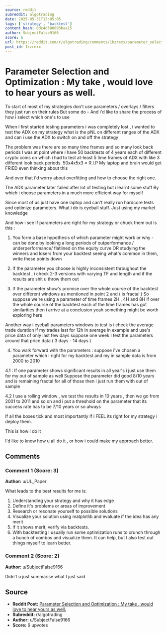 ```yaml
---
source: reddit
subreddit: algotrading
date: 2025-05-31T13:05:05
tags: ['strategy', 'backtest']
content_hash: 0dc4d580093baa15
author: SubjectFalse9166
score: 6
url: https://reddit.com/r/algotrading/comments/1kzrexx/parameter_selection_and_optimization_my_take/
post_id: 1kzrexx
---
```


# Parameter Selection and Optimization : My take , would love to hear yours as well.

To start of most of my strategies don't use parameters / overlays / filters they just run on their rules
But some do - And i'd like to share the process of how i select which one's to use

When i first started testing parameters i was completely lost , i wanted to test the ADX on my strategy what is the pNL on different ranges of the ADX and can i use the ADX to switch on and off the strategy

The problem was there are so many time frames and so many look back periods
I was at point where i have 50 backtests of 4 years each of different crypto coins on which i had to test at-least 5 time frames of ADX with like 3 different look back periods.
50x4x5x3 = R.I.P
My laptop and brain would get FRIED even thinking about this

And over that i'd worry about overfitting and how to choose the right one.

The ADX parameter later failed after lot of testing but i learnt some stuff
By which i choose parameters in a much more efficient way for myself

Since most of us just have one laptop and can't really run hardcore tests and optimize parameters.
What i do is eyeball stuff. Just using my market knowledge

And how i see if parameters are right for my strategy or chuck them out is this :

1. You form a base hypothesis of which parameter might work or why - can be done by looking a long periods of outperformance / underperformance/ flatlined on the equity curve
OR studying the winners and losers from your backtest seeing what's common in them, write these points down

2. If the parameter you choose is highly inconsistent throughout the backtest , i check 2-3 versions with varying TF and length and if the results are shit u throw them out

3. If the parameter show's promise over the whole course of the backtest over different windows as mentioned in point 2 and ( is fractal )
So suppose we're using a parameter of time frames 2H , 4H and 8H
if over the whole course of the backtest each of the time frames has got similarities  then i arrive at a conclusion yeah something might be worth exploring here

Another way i eyeball parameters windows to test is i check the average trade duration if my trades last for 12h in average in example and use's price data of only last few days suppose one week
I test the parameters around that price data ( 3 days - 14 days )

4. You walk forward with the parameters : suppose i've chosen a parameter which i right for my backtest and my in sample data is from 2000 to 2010

4.1 : If one parameter shows significant results in all year's i just use them for my out of sample as well
Suppose the parameter did good 8/10 years and is remaining fractal for all of those then i just run them with out of sample

4.2 I use a rolling window , we test the results in 10 years , then we go from 2001 to 2011 and so on
and i put a threshold on the parameter that its success rate has to be 7/10 years or so always

If all the boxes tick and most importantly if i FEEL its right for my strategy i deploy them.


This is how i do it

I'd like to know how u all do it , or how i could make my approach better.

## Comments

### Comment 1 (Score: 3)

**Author:** u/UL_Paper

What leads to the best results for me is:

1. Understanding your strategy and why it has edge
2. Define it's problems or areas of improvement
3. Research or resonate yourself to possible solutions
4. Visualize your solution using matplotlib and evaluate if the idea has any merit
5. If it shows merit, verify via backtests.
6. With backtesting I usually run some optimization runs to crunch through a bunch of combos and visualize them. It can help, but I also test out things myself to learn better.

### Comment 2 (Score: 2)

**Author:** u/SubjectFalse9166

Didn’t u just summarise what I just said

## Source

- **Reddit Post:** [Parameter Selection and Optimization : My take , would love to hear yours as well.](https://reddit.com/r/algotrading/comments/1kzrexx/parameter_selection_and_optimization_my_take/)
- **Subreddit:** r/algotrading
- **Author:** u/SubjectFalse9166
- **Score:** 6 upvotes
